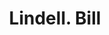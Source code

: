---
doi: 10.7916/D8DN5H46
date_other: '1890'
date_other_textual: 1890-1899
form: printed ephemera
genre:
- Invoices
name:
- Lindell
object_in_context_url: https://biggert.cul.columbia.edu/items/view/ave_biggert_00716
subject_hierarchical_geographic:
- St. Louis, Missouri, United States
subject_name:
- Lindell
title: Lindell. Bill
sort_title: Lindell. Bill
call_number: ave_biggert_00716
coordinates:
- 38.62722222222222,-90.19777777777779
pid: ave_biggert_00716
identifiers: ave_biggert_00716
thumbnail: https://derivativo-2.library.columbia.edu/iiif/2/ldpd:345502/full/!256,256/0/native.jpg
permalink: "/biggert/ave_biggert_00716/"
layout: iiif-image-page
---